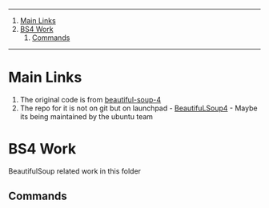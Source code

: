 
----

1. [Main Links](#main-links)
2. [BS4 Work](#bs4-work)
   1. [Commands](#commands)


----

# Main Links 

1. The original code is from [beautiful-soup-4](https://beautiful-soup-4.readthedocs.io/en/latest/)
2. The repo for it is not on git but on launchpad - [BeautifuLSoup4](https://code.launchpad.net/beautifulsoup/) - Maybe its being maintained by the ubuntu team 


# BS4 Work 

BeautifulSoup related work in this folder 

## Commands 

